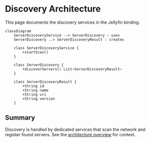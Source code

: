 # Discovery Architecture

This page documents the discovery services in the Jellyfin binding.

```mermaid
classDiagram
    ServerDiscoveryService --> ServerDiscovery : uses
    ServerDiscovery ..> ServerDiscoveryResult : creates
    
    class ServerDiscoveryService {
        +startScan()
    }
    
    class ServerDiscovery {
        +discoverServers() List~ServerDiscoveryResult~
    }
    
    class ServerDiscoveryResult {
        +String id
        +String name
        +String uri
        +String version
    }
```

## Summary

Discovery is handled by dedicated services that scan the network and register found servers.
See the [architecture overview](../architecture.md) for context.
